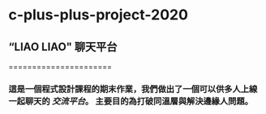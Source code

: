 # c-plus-plus-project-2020

## “LIAO LIAO" 聊天平台
======================
###   這是一個程式設計課程的期末作業，我們做出了一個可以供多人上線一起聊天的 *交流平台*。 主要目的為打破同溫層與解決邊緣人問題。
